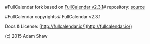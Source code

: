 #FullCalendar fork based on [FullCalendar v2.3.1](http://fullcalendar.io/)#
repository: [source](https://github.com/michalczukm/fullcalendar/tree/feature/segments-compartion-function-as-option)

#FullCalendar copyrights:#
FullCalendar v2.3.1

Docs & License: [http://fullcalendar.io/](http://fullcalendar.io/)

(c) 2015 Adam Shaw